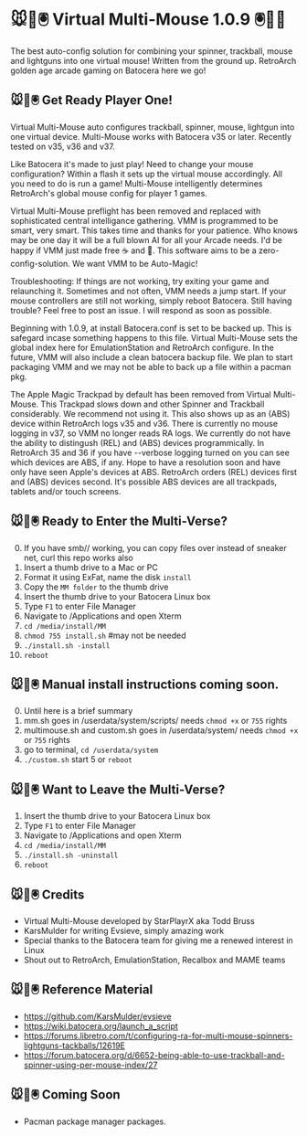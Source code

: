 # 🐭👾🖲️ Virtual Multi-Mouse 1.0.9 🖲️👾🐭

The best auto-config solution for combining your spinner, trackball, mouse and lightguns into one virtual mouse! Written from the ground up. RetroArch golden age arcade gaming on Batocera here we go!

## 🐭👾🖲️ Get Ready Player One!

Virtual Multi-Mouse auto configures trackball, spinner, mouse, lightgun into one virtual device. Multi-Mouse works with Batocera v35 or later. Recently tested on v35, v36 and v37.

Like Batocera it's made to just play! Need to change your mouse configuration? Within a flash it sets up the virtual mouse accordingly. All you need to do is run a game! Multi-Mouse intelligently determines RetroArch's global mouse config for player 1 games.

Virtual Multi-Mouse preflight has been removed and replaced with sophisticated central intelligance gathering. VMM is programmed to be smart, very smart. This takes time and thanks for your patience. Who knows may be one day it will be a full blown AI for all your Arcade needs. I'd be happy if VMM just made free ☕️ and 🍩. This software aims to be a zero-config-solution. We want VMM to be Auto-Magic!

Troubleshooting: If things are not working, try exiting your game and relaunching it. Sometimes and not often, VMM needs a jump start. If your mouse controllers are still not working, simply reboot Batocera. Still having trouble? Feel free to post an issue. I will respond as soon as possible.

Beginning with 1.0.9, at install Batocera.conf is set to be backed up. This is safegard incase something happens to this file. Virtual Multi-Mouse sets the global index here for EmulationStation and RetroArch configure. In the future, VMM will also include a clean batocera backup file. We plan to start packaging VMM and we may not be able to back up a file within a pacman pkg.

The Apple Magic Trackpad by default has been removed from Virtual Multi-Mouse. This Trackpad slows down and other Spinner and Trackball considerably. We recommend not using it. This also shows up as an (ABS) device within RetroArch logs v35 and v36. There is currently no mouse logging in v37, so VMM no longer reads RA logs. We currently do not have the ability to distingush (REL) and (ABS) devices programmically. In RetroArch 35 and 36 if you have --verbose logging turned on you can see which devices are ABS, if any. Hope to have a resolution soon and have only have seen Apple's devices at ABS. RetroArch orders (REL) devices first and (ABS) devices second. It's possible ABS devices are all trackpads, tablets and/or touch screens.

## 🐭👾🖲️ Ready to Enter the Multi-Verse?

0.  If you have smb// working, you can copy files over instead of sneaker net, curl this repo works also
1.  Insert a thumb drive to a Mac or PC 
2.  Format it using ExFat, name the disk `install`
3.  Copy the `MM folder` to the thumb drive
4.  Insert the thumb drive to your Batocera Linux box
5.  Type `F1` to enter File Manager
6.  Navigate to /Applications and open Xterm
7.  `cd /media/install/MM`
8.  `chmod 755 install.sh` #may not be needed
9.  `./install.sh -install`
10.  `reboot`

## 🐭👾🖲️ Manual install instructions coming soon.
0. Until here is a brief summary
1. mm.sh goes in /userdata/system/scripts/ needs `chmod +x` or `755` rights
2. multimouse.sh and custom.sh goes in /userdata/system/ needs `chmod +x` or `755` rights
3. go to terminal, `cd /userdata/system`
4. `./custom.sh` start
5  or `reboot`

## 🐭👾🖲️ Want to Leave the Multi-Verse?

1.  Insert the thumb drive to your Batocera Linux box
2.  Type `F1` to enter File Manager
3.  Navigate to /Applications and open Xterm
4.  `cd /media/install/MM`
5.  `./install.sh -uninstall`
6.  `reboot`

## 🐭👾🖲️ Credits
* Virtual Multi-Mouse developed by StarPlayrX aka Todd Bruss
* KarsMulder for writing Evsieve, simply amazing work
* Special thanks to the Batocera team for giving me a renewed interest in Linux
* Shout out to RetroArch, EmulationStation, Recalbox and MAME teams

## 🐭👾🖲️ Reference Material

* https://github.com/KarsMulder/evsieve
* https://wiki.batocera.org/launch_a_script
* https://forums.libretro.com/t/configuring-ra-for-multi-mouse-spinners-lightguns-tackballs/12619E
* https://forum.batocera.org/d/6652-being-able-to-use-trackball-and-spinner-using-per-mouse-index/27

## 🐭👾🖲️ Coming Soon
* Pacman package manager packages.
